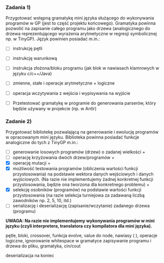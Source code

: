 ### Zadania 1) 
Przygotować wstępną gramatykę mini języka służącego do wykonywania programów w GP (jest to część projektu końcowego). Gramatyka powinna pozwolić na zapisanie całego programu jako drzewa (analogicznego do drzewa reprezentującego wyrażenia arytmetyczne w regresji symbolicznej np. w TinyGP). Język powinien posiadać m.in.:

- [ ] instrukcję pętli
- [ ] instrukcję warunkową
- [ ] instrukcja złożona/bloku programu (jak blok w nawiasach klamrowych w języku c/c++/Java)
- [ ] zmienne, stałe i operacje arytmetyczne + logiczne
- [ ] operacja wczytywania z wejścia i wypisywania na wyjście

- [ ] Przetestować gramatykę w programie do generowania parserów, który będzie używany w projekcie (np. w Antlr)

### Zadanie 2) 
Przygotować bibliotekę pozwalającą na generowanie i ewolucję programów w opracowanym mini języku. Biblioteka powinna posiadać funkcje analogiczne do tych z TinyGP m.in.:

- [ ] generowanie losowych programów (drzew) o zadanej wielkości +
- [ ] operację krzyżowania dwóch drzew/programów +
- [x] operację mutacji +
- [x] możliwość testowania programów (obliczenia wartości funkcji przystosowania) na podstawie wektora danych wejściowych i danych wyjściowych. (Na razie nie implementujemy żadnej konkretnej funkcji przystosowania, będzie ona tworzona dla konkretnego problemu) + 
- [x] selekcję osobników (programów) na podstawie wartości funkcji przystosowania (na razie selekcja turniejowa za zadawaną liczbą zawodników np. 2, 5, 10, itd.)
- [ ] serializację i deserializację (zapisanie/wczytanie) zadanego drzewa (programu)

**UWAGA: Na razie nie implementujemy wykonywania programów w mini języku (czyli interpretera, translatora czy kompilatora dla mini języka).**

pętle, bloki, crossover, funkcja evolve, value do node, nawiasy ( ), operacje logiczne, ignorowanie whitespace w gramatyce
zapisywanie programu i drzewa do pliku, gramatyka, cin/cout

deserializacja na koniec